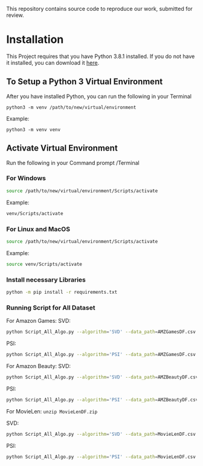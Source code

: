 This repository contains source code to reproduce our work, submitted for review.

# Installation

This Project requires that you have Python 3.8.1 installed. If you do not have it installed, you can download it [here](https://www.python.org/downloads/release/python-381/).

## To Setup a Python 3  Virtual  Environment
After you have installed Python, you can run the following in your Terminal

```python3 -m venv /path/to/new/virtual/environment```

Example:

```python3 -m venv venv```

## Activate Virtual Environment
Run the following in your Command prompt /Terminal
### For Windows
```bash
source /path/to/new/virtual/environment/Scripts/activate
```
Example:
```bash
venv/Scripts/activate
```

### For Linux and MacOS
```bash
source /path/to/new/virtual/environment/Scripts/activate
```
Example:

```bash
source venv/Scripts/activate
```

### Install necessary Libraries

```bash
python -m pip install -r requirements.txt
```

### Running Script for All Dataset

For Amazon Games:
SVD:

```bash
python Script_All_Algo.py --algorithm='SVD' --data_path=AMZGamesDF.csv --df_='AMZG_' --n_tmonths=18 --n_train=10 --user_column='userId' --item_column='productId' --max_rank=80
```

PSI:

```bash
python Script_All_Algo.py --algorithm='PSI' --data_path=AMZGamesDF.csv --df_='AMZG_' --n_tmonths=18 --n_train=10 --user_column='userId' --item_column='productId' --max_rank=80
```

For Amazon Beauty:
SVD:

```bash
python Script_All_Algo.py --algorithm='SVD' --data_path=AMZBeautyDF.csv --df_='AMZB_' --n_tmonths=18 --n_train=10 --user_column='userId' --item_column='productId' --max_rank=80
```

PSI:

```bash
python Script_All_Algo.py --algorithm='PSI' --data_path=AMZBeautyDF.csv --df_='AMZB_' --n_tmonths=18 --n_train=10 --user_column='userId' --item_column='productId' --max_rank=80
```


For MovieLen:
```unzip MovieLenDF.zip```

SVD:

```bash
python Script_All_Algo.py --algorithm='SVD' --data_path=MovieLenDF.csv --df_='ML_' --n_tmonths=14 --n_train=6 --user_column='userId' --item_column='movieId' --max_rank=80
```

PSI:

```bash
python Script_All_Algo.py --algorithm='PSI' --data_path=MovieLenDF.csv --df_='ML_' --n_tmonths=14 --n_train=6 --user_column='userId' --item_column='movieId' --max_rank=80
```


